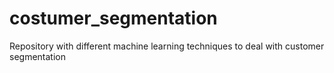 # costumer_segmentation
Repository with different machine learning techniques to deal with customer segmentation
